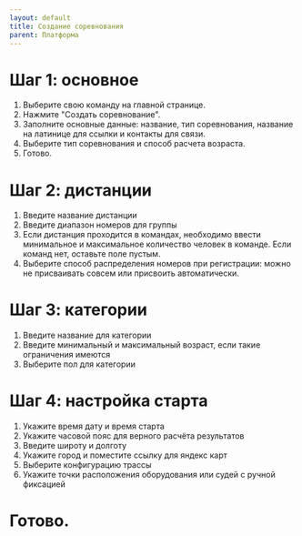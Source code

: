 ```yaml
---
layout: default
title: Создание соревнования
parent: Платформа
---
```


# Шаг 1: основное

1. Выберите свою команду на главной странице.
2. Нажмите "Создать соревнование".
3. Заполните основные данные: название, тип соревнования, название на латинице для ссылки и контакты для связи.
4. Выберите тип соревнования и способ расчета возраста.
5. Готово.

# Шаг 2: дистанции
1. Введите название дистанции
2. Введите диапазон номеров для группы
4. Если дистанция проходится в командах, необходимо ввести минимальное и максимальное количество человек в команде. Если команд нет, оставьте поле пустым.
5. Выберите способ распределения номеров при регистрации: можно не присваивать совсем или присвоить автоматически.

# Шаг 3: категории
1. Введите название для категории
2. Введите минимальный и максимальный возраст, если такие ограничения имеются
3. Выберите пол для категории

# Шаг 4: настройка старта
1. Укажите время дату и время старта 
2. Укажите часовой пояс для верного расчёта результатов
3. Введите широту и долготу
4. Укажите город и поместите ссылку для яндекс карт
5. Выберите конфигурацию трассы
6. Укажите точки расположения оборудования или судей с ручной фиксацией

# Готово. 
